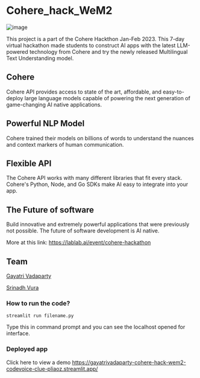 # Cohere_hack_WeM2
![image](https://user-images.githubusercontent.com/67108072/216561109-a7a1b34e-2718-4b9d-a6c6-0293d328c729.png)

This project is a part of the Cohere Hackthon Jan-Feb 2023. This 7-day virtual hackathon made students to construct AI apps with the latest LLM-powered technology from Cohere and try the newly released Multilingual Text Understanding model.

## Cohere
Cohere API provides access to state of the art, affordable, and easy-to-deploy large language models capable of powering the next generation of game-changing AI native applications.

## Powerful NLP Model
Cohere trained their models on billions of words to understand the nuances and context markers of human communication.

## Flexible API
The Cohere API works with many different libraries that fit every stack. Cohere's Python, Node, and Go SDKs make AI easy to integrate into your app.

## The Future of software
Build innovative and extremely powerful applications that were previously not possible. The future of software development is AI native.

More at this link: https://lablab.ai/event/cohere-hackathon

## Team 
[Gayatri Vadaparty](https://www.linkedin.com/in/gayatri-vadaparty-46ba50219/)

[Srinadh Vura](https://www.linkedin.com/in/srinadh-vura-85a99b20a/)


### How to run the code?
```
streamlit run filename.py
```
Type this in command prompt and you can see the localhost opened for interface.

### Deployed app
Click here to view a demo
https://gayatrivadaparty-cohere-hack-wem2-codevoice-clue-pliaoz.streamlit.app/

